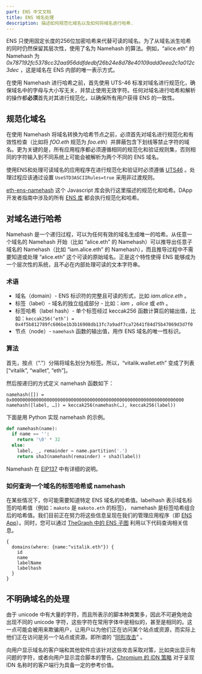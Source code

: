 ```yaml
---
part: ENS 中文文档
title: ENS 域名处理
description: 描述如何规范化域名以及如何将域名进行哈希.
---
```


ENS 只使用固定长度的256位加密哈希来代替可读的域名。为了从域名派生哈希的同时仍然保留其层次性，使用了名为 Namehash 的算法。例如，“alice.eth” 的 Namehash 为 _0x787192fc5378cc32aa956ddfdedbf26b24e8d78e40109add0eea2c1a012c3dec_ ，这是域名在 ENS 内部的唯一表示方式。

在使用 Namehash 进行哈希之前，首先使用 UTS-46 标准对域名进行规范化，确保域名中的字母与大小写无关，并禁止使用无效字符。任何对域名进行哈希和解析的操作都**必须**首先对其进行规范化，以确保所有用户获得 ENS 的一致性。

## 规范化域名

在使用 Namehash 将域名转换为哈希节点之前，必须首先对域名进行规范化和有效性检查（比如将 _fOO.eth_ 规范为 _foo.eth_）并屏蔽包含下划线等禁止字符的域名。更为关键的是，所有应用程序都必须遵循相同的规范化和验证规则集，否则相同的字符输入到不同系统上可能会被解析为两个不同的 ENS 域名。

使用ENS和处理可读域名的应用程序在进行规范化和验证时必须遵循 [UTS46](http://unicode.org/reports/tr46/) 。处理过程应该通过设置 `UseSTD3ASCIIRules=true` 采用非过渡规则。

[eth-ens-namehash](https://www.npmjs.com/package/@ensdomains/eth-ens-namehash) 这个 Javascript 库会执行这里描述的规范化和哈希。DApp 开发者指南中涉及的所有 [ENS 库](../dapp-developer-guide/ens-libraries.html) 都会执行规范化和哈希。

## 对域名进行哈希

Namehash 是一个递归过程，可以为任何有效的域名生成唯一的哈希。从任意一个域名的 Namehash 开始（比如 “alice.eth” 的 Namehash）可以推导出任意子域名的 Namehash（比如 “iam.alice.eth” 的 Namehash），而且推导过程中不需要知道或处理 “alice.eth” 这个可读的原始域名。正是这个特性使得 ENS 能够成为一个层次性的系统，且不必在内部处理可读的文本字符串。

### 术语

* 域名（domain）- ENS 标识符的完整且可读的形式，比如 _iam.alice.eth_ 。
* 标签（label）- 域名的独立组成部分 - 比如：_iam_ ，_alice_ 或 _eth_ 。
* 标签哈希（label hash）- 单个标签经过 keccak256 函数计算后的输出值，比如：`keccak256(‘eth’) = 0x4f5b812789fc606be1b3b16908db13fc7a9adf7ca72641f84d75b47069d3d7f0`
* 节点（node）- `namehash` 函数的输出值，用作 ENS 域名的唯一性标识。

### 算法

首先，按点（“.”）分隔将域名划分为标签。所以，“vitalik.wallet.eth” 变成了列表\[“vitalik”, “wallet”, “eth”\]。

然后按递归的方式定义 namehash 函数如下：

```text
namehash([]) = 0x0000000000000000000000000000000000000000000000000000000000000000
namehash([label, …]) = keccak256(namehash(…), keccak256(label))
```

下面是用 Python 实现 namehash 的示例。

```python
def namehash(name):
  if name == '':
    return '\0' * 32
  else:
    label, _, remainder = name.partition('.')
    return sha3(namehash(remainder) + sha3(label))
```

Namehash 在 [EIP137](https://eips.ethereum.org/EIPS/eip-137) 中有详细的说明。

### 如何查询一个域名的标签哈希或 namehash

在某些情况下，你可能需要知道特定 ENS 域名的哈希值。labelhash 表示域名标签的哈希值（例如：`makoto` 是 `makoto.eth` 的标签)， namehash 是标签哈希组合后的哈希值。我们目前正在努力将这些信息呈现在我们的管理应用程序（即 [ENS App](https://app.ens.domains/)）。同时，您可以通过 [TheGraph 中的 ENS 子图](https://thegraph.com/explorer/subgraph/ensdomains/ens) 利用以下代码查询相关信息。

```text
{
  domains(where: {name:"vitalik.eth"}) {
    id
    name
    labelName
    labelhash
  }
}
```

## 不明确域名的处理

由于 unicode 中有大量的字符，而且所表示的脚本种类繁多，因此不可避免地会出现不同的 unicode 字符，这些字符在常用字体中是相似的，甚至是相同的。这一点可能会被用来欺骗用户，让用户以为他们正在访问某个站点或资源，而实际上他们正在访问是另一个站点或资源。即所谓的 “[同形攻击](https://en.wikipedia.org/wiki/Internationalized_domain_name#ASCII_spoofing_concerns)” 。

向用户显示域名的客户端和其他软件应该针对这些攻击采取对策，比如突出显示有问题的字符，或者向用户显示混合脚本的警告。[Chromium 的 IDN 策略](https://www.chromium.org/developers/design-documents/idn-in-google-chrome) 对于呈现 IDN 名称时的客户端行为具备一定的参考价值。
